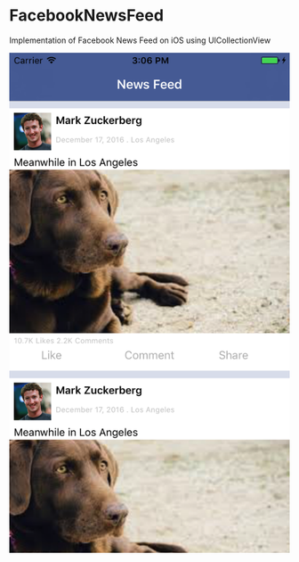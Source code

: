 # FacebookNewsFeed
Implementation of Facebook News Feed on iOS using UICollectionView

![Screenshot](newsFeed.png)
